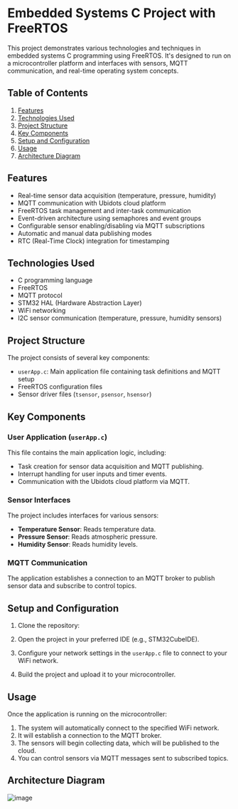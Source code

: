 
# Embedded Systems C Project with FreeRTOS

This project demonstrates various technologies and techniques in embedded systems C programming using FreeRTOS. It's designed to run on a microcontroller platform and interfaces with sensors, MQTT communication, and real-time operating system concepts.

## Table of Contents
1. [Features](#features)
2. [Technologies Used](#technologies-used)
3. [Project Structure](#project-structure)
4. [Key Components](#key-components)
5. [Setup and Configuration](#setup-and-configuration)
6. [Usage](#usage)
7. [Architecture Diagram](#architecture-diagram)

## Features

- Real-time sensor data acquisition (temperature, pressure, humidity)
- MQTT communication with Ubidots cloud platform
- FreeRTOS task management and inter-task communication
- Event-driven architecture using semaphores and event groups
- Configurable sensor enabling/disabling via MQTT subscriptions
- Automatic and manual data publishing modes
- RTC (Real-Time Clock) integration for timestamping

## Technologies Used

- C programming language
- FreeRTOS
- MQTT protocol
- STM32 HAL (Hardware Abstraction Layer)
- WiFi networking
- I2C sensor communication (temperature, pressure, humidity sensors)

## Project Structure

The project consists of several key components:

- `userApp.c`: Main application file containing task definitions and MQTT setup
- FreeRTOS configuration files
- Sensor driver files (`tsensor`, `psensor`, `hsensor`)

## Key Components

### User Application (`userApp.c`)
This file contains the main application logic, including:
- Task creation for sensor data acquisition and MQTT publishing.
- Interrupt handling for user inputs and timer events.
- Communication with the Ubidots cloud platform via MQTT.

### Sensor Interfaces
The project includes interfaces for various sensors:
- **Temperature Sensor**: Reads temperature data.
- **Pressure Sensor**: Reads atmospheric pressure.
- **Humidity Sensor**: Reads humidity levels.

### MQTT Communication
The application establishes a connection to an MQTT broker to publish sensor data and subscribe to control topics.

## Setup and Configuration

1. Clone the repository:

2. Open the project in your preferred IDE (e.g., STM32CubeIDE).

3. Configure your network settings in the `userApp.c` file to connect to your WiFi network.

4. Build the project and upload it to your microcontroller.

## Usage

Once the application is running on the microcontroller:
1. The system will automatically connect to the specified WiFi network.
2. It will establish a connection to the MQTT broker.
3. The sensors will begin collecting data, which will be published to the cloud.
4. You can control sensors via MQTT messages sent to subscribed topics.

## Architecture Diagram
![image](https://github.com/user-attachments/assets/59835a59-369a-4a33-bdc7-1f53866fbc93)
